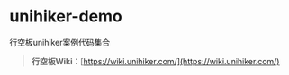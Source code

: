 # unihiker-demo
行空板unihiker案例代码集合



>  **行空板Wiki：**[https://wiki.unihiker.com/](https://wiki.unihiker.com/)
